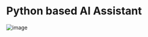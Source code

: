 # Python based AI Assistant
![image](https://github.com/ayushharmaa/pyassistant/assets/93790325/46ea6b9b-a542-4555-ab35-093fa3b3626d)
